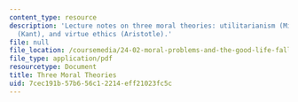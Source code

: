 ```yaml
---
content_type: resource
description: 'Lecture notes on three moral theories: utilitarianism (Mill), deontology
  (Kant), and virtue ethics (Aristotle).'
file: null
file_location: /coursemedia/24-02-moral-problems-and-the-good-life-fall-2008/7cec191b57b656c12214eff21023fc5c_lec_06.pdf
file_type: application/pdf
resourcetype: Document
title: Three Moral Theories
uid: 7cec191b-57b6-56c1-2214-eff21023fc5c
---
```

